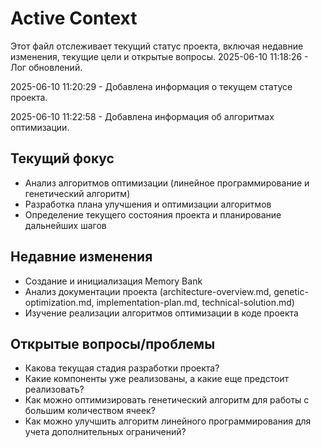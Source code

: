 # Active Context

Этот файл отслеживает текущий статус проекта, включая недавние изменения, текущие цели и открытые вопросы.
2025-06-10 11:18:26 - Лог обновлений.

2025-06-10 11:20:29 - Добавлена информация о текущем статусе проекта.

2025-06-10 11:22:58 - Добавлена информация об алгоритмах оптимизации.

## Текущий фокус

- Анализ алгоритмов оптимизации (линейное программирование и генетический алгоритм)
- Разработка плана улучшения и оптимизации алгоритмов
- Определение текущего состояния проекта и планирование дальнейших шагов

## Недавние изменения

- Создание и инициализация Memory Bank
- Анализ документации проекта (architecture-overview.md, genetic-optimization.md, implementation-plan.md, technical-solution.md)
- Изучение реализации алгоритмов оптимизации в коде проекта

## Открытые вопросы/проблемы

- Какова текущая стадия разработки проекта?
- Какие компоненты уже реализованы, а какие еще предстоит реализовать?
- Как можно оптимизировать генетический алгоритм для работы с большим количеством ячеек?
- Как можно улучшить алгоритм линейного программирования для учета дополнительных ограничений?
